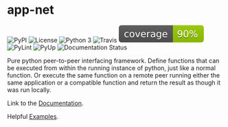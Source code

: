 app-net
=======

![PyPI](https://img.shields.io/pypi/v/net.svg)
![License](https://img.shields.io/github/license/Naereen/StrapDown.js.svg)
![Python 3](https://pyup.io/repos/github/aldmbmtl/net/python-3-shield.svg)
![Travis](https://img.shields.io/travis/aldmbmtl/net.svg)
![Coverage](./coverage.svg)
![PyLint](https://mperlet.github.io/pybadge/badges/8.45.svg)
![PyUp](https://pyup.io/repos/github/aldmbmtl/net/shield.svg)
![Documentation Status](https://readthedocs.org/projects/net/badge/?version=latest)

Pure python peer-to-peer interfacing framework. Define functions that
can be executed from within the running instance of python, just like a
normal function. Or execute the same function on a remote peer running
either the same application or a compatible function and return the
result as though it was run locally.

Link to the [Documentation](https://app-net.readthedocs.io/en/latest/?).

Helpful [Examples](https://app-net.readthedocs.io/en/latest/examples/examples.html).